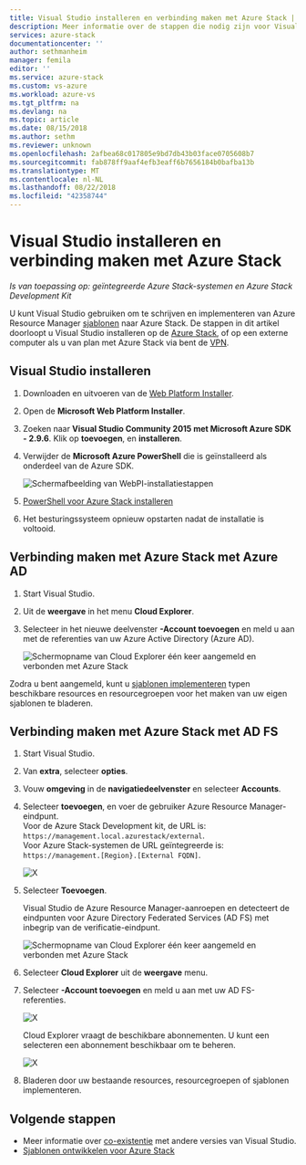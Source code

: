 ```yaml
---
title: Visual Studio installeren en verbinding maken met Azure Stack | Microsoft Docs
description: Meer informatie over de stappen die nodig zijn voor Visual Studio installeren en verbinding maken met Azure Stack
services: azure-stack
documentationcenter: ''
author: sethmanheim
manager: femila
editor: ''
ms.service: azure-stack
ms.custom: vs-azure
ms.workload: azure-vs
ms.tgt_pltfrm: na
ms.devlang: na
ms.topic: article
ms.date: 08/15/2018
ms.author: sethm
ms.reviewer: unknown
ms.openlocfilehash: 2afbea68c017805e9bd7db43b03face0705608b7
ms.sourcegitcommit: fab878ff9aaf4efb3eaff6b7656184b0bafba13b
ms.translationtype: MT
ms.contentlocale: nl-NL
ms.lasthandoff: 08/22/2018
ms.locfileid: "42358744"
---
```

# <a name="install-visual-studio-and-connect-to-azure-stack"></a>Visual Studio installeren en verbinding maken met Azure Stack

*Is van toepassing op: geïntegreerde Azure Stack-systemen en Azure Stack Development Kit*

U kunt Visual Studio gebruiken om te schrijven en implementeren van Azure Resource Manager [sjablonen](azure-stack-arm-templates.md) naar Azure Stack. De stappen in dit artikel doorloopt u Visual Studio installeren op de [Azure Stack](azure-stack-connect-azure-stack.md#connect-to-azure-stack-with-remote-desktop), of op een externe computer als u van plan met Azure Stack via bent de [VPN](azure-stack-connect-azure-stack.md#connect-to-azure-stack-with-vpn).

## <a name="install-visual-studio"></a>Visual Studio installeren

1. Downloaden en uitvoeren van de [Web Platform Installer](https://www.microsoft.com/web/downloads/platform.aspx).  

2. Open de **Microsoft Web Platform Installer**.

3. Zoeken naar **Visual Studio Community 2015 met Microsoft Azure SDK - 2.9.6**. Klik op **toevoegen**, en **installeren**.

4. Verwijder de **Microsoft Azure PowerShell** die is geïnstalleerd als onderdeel van de Azure SDK.

    ![Schermafbeelding van WebPI-installatiestappen](./media/azure-stack-install-visual-studio/image1.png) 

5. [PowerShell voor Azure Stack installeren](azure-stack-powershell-install.md)

6. Het besturingssysteem opnieuw opstarten nadat de installatie is voltooid.

## <a name="connect-to-azure-stack-with-azure-ad"></a>Verbinding maken met Azure Stack met Azure AD

1. Start Visual Studio.

2. Uit de **weergave** in het menu **Cloud Explorer**.

3. Selecteer in het nieuwe deelvenster **-Account toevoegen** en meld u aan met de referenties van uw Azure Active Directory (Azure AD).  

    ![Schermopname van Cloud Explorer één keer aangemeld en verbonden met Azure Stack](./media/azure-stack-install-visual-studio/image2.png)

Zodra u bent aangemeld, kunt u [sjablonen implementeren](azure-stack-deploy-template-visual-studio.md) typen beschikbare resources en resourcegroepen voor het maken van uw eigen sjablonen te bladeren.  

## <a name="connect-to-azure-stack-with-ad-fs"></a>Verbinding maken met Azure Stack met AD FS

1. Start Visual Studio.

2. Van **extra**, selecteer **opties**.

3. Vouw **omgeving** in de **navigatiedeelvenster** en selecteer **Accounts**.

4. Selecteer **toevoegen**, en voer de gebruiker Azure Resource Manager-eindpunt.  
  Voor de Azure Stack Development kit, de URL is: `https://management.local.azurestack/external`.  
  Voor Azure Stack-systemen de URL geïntegreerde is: `https://management.[Region}.[External FQDN]`.

    ![X](./media/azure-stack-install-visual-studio/image5.png)

5. Selecteer **Toevoegen**.  

    Visual Studio de Azure Resource Manager-aanroepen en detecteert de eindpunten voor Azure Directory Federated Services (AD FS) met inbegrip van de verificatie-eindpunt.

    ![Schermopname van Cloud Explorer één keer aangemeld en verbonden met Azure Stack](./media/azure-stack-install-visual-studio/image6.png)

6. Selecteer **Cloud Explorer** uit de **weergave** menu.
7. Selecteer **-Account toevoegen** en meld u aan met uw AD FS-referenties.  

    ![X](./media/azure-stack-install-visual-studio/image7.png)

    Cloud Explorer vraagt de beschikbare abonnementen. U kunt een selecteren een abonnement beschikbaar om te beheren.

    ![X](./media/azure-stack-install-visual-studio/image8.png)

8. Bladeren door uw bestaande resources, resourcegroepen of sjablonen implementeren.

## <a name="next-steps"></a>Volgende stappen

 - Meer informatie over [co-existentie](https://msdn.microsoft.com/library/ms246609.aspx) met andere versies van Visual Studio.
 - [Sjablonen ontwikkelen voor Azure Stack](azure-stack-develop-templates.md)
